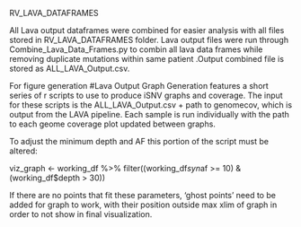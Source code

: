 RV_LAVA_DATAFRAMES

All Lava output dataframes were combined for easier analysis with all files stored in RV_LAVA_DATAFRAMES folder. Lava output files were run through Combine_Lava_Data_Frames.py to combin all lava data frames while removing duplicate mutations within same patient .Output combined file is stored as ALL_LAVA_Output.csv.

For figure generation #Lava Output Graph Generation features a short series of r scripts to use to produce iSNV graphs and coverage. The input for these scripts is the ALL_LAVA_Output.csv + path to genomecov, which is output from the LAVA pipeline. Each sample is run individually with the path to each geome coverage plot updated between graphs.

To adjust the minimum depth and AF this portion of the script must be altered:

viz_graph <- working_df %>% filter((working_df$syn %in% c('nonsynonymous SNV', 'synonymous SNV')) & (working_df$af >= 10) & (working_df$depth > 30))

If there are no points that fit these parameters, ‘ghost points’ need to be added for graph to work, with their position outside max xlim of graph in order to not show in final visualization.
